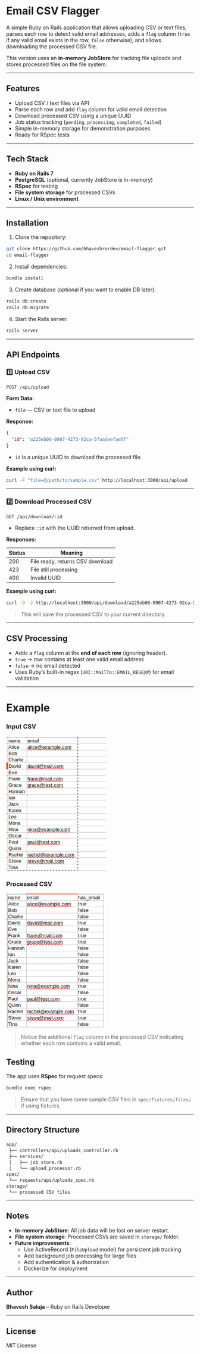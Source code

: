 
# Email CSV Flagger

A simple Ruby on Rails application that allows uploading CSV or text files, parses each row to detect valid email addresses, adds a `flag` column (`true` if any valid email exists in the row, `false` otherwise), and allows downloading the processed CSV file.

This version uses an **in-memory JobStore** for tracking file uploads and stores processed files on the file system.  

---

## Features

- Upload CSV / text files via API
- Parse each row and add `flag` column for valid email detection
- Download processed CSV using a unique UUID
- Job status tracking (`pending`, `processing`, `completed`, `failed`)
- Simple in-memory storage for demonstration purposes
- Ready for RSpec tests  

---

## Tech Stack

- **Ruby on Rails 7**
- **PostgreSQL** (optional, currently JobStore is in-memory)
- **RSpec** for testing
- **File system storage** for processed CSVs
- **Linux / Unix environment**  

---

## Installation

1. Clone the repository:

```bash
git clone https://github.com/bhaveshrordev/email-flagger.git
cd email-flagger
```

2. Install dependencies:

```bash
bundle install
```

3. Create database (optional if you want to enable DB later):

```bash
rails db:create
rails db:migrate
```

4. Start the Rails server:

```bash
rails server
```

---

## API Endpoints

### 1️⃣ Upload CSV

```
POST /api/upload
```

**Form Data:**

- `file` — CSV or text file to upload

**Response:**

```json
{
  "id": "a225eb00-0907-4273-92ca-5faadeefae5f"
}
```

- `id` is a unique UUID to download the processed file.

**Example using curl:**

```bash
curl -F "file=@/path/to/sample.csv" http://localhost:3000/api/upload
```

---

### 2️⃣ Download Processed CSV

```
GET /api/download/:id
```

- Replace `:id` with the UUID returned from upload.

**Responses:**

| Status | Meaning |
|--------|---------|
| 200    | File ready, returns CSV download |
| 423    | File still processing |
| 400    | Invalid UUID |

**Example using curl:**

```bash
curl -O -J http://localhost:3000/api/download/a225eb00-0907-4273-92ca-5faadeefae5f
```

> This will save the processed CSV to your current directory.

---

## CSV Processing

- Adds a `flag` column at the **end of each row** (ignoring header).  
- `true` → row contains at least one valid email address  
- `false` → no email detected  
- Uses Ruby’s built-in regex (`URI::MailTo::EMAIL_REGEXP`) for email validation  

---

# Example

### Input CSV

![Input CSV](app/assets/images/input_csv.png)

### Processed CSV

![Processed CSV](app/assets/images/processed_csv.png)

> Notice the additional `flag` column in the processed CSV indicating whether each row contains a valid email.

## Testing

The app uses **RSpec** for request specs:

```bash
bundle exec rspec
```

> Ensure that you have some sample CSV files in `spec/fixtures/files/` if using fixtures.

---

## Directory Structure

```
app/
 ├── controllers/api/uploads_controller.rb
 ├── services/
 │   ├── job_store.rb
 │   └── upload_processor.rb
spec/
 └── requests/api/uploads_spec.rb
storage/
 └── processed CSV files
```

---

## Notes

- **In-memory JobStore**: All job data will be lost on server restart.
- **File system storage**: Processed CSVs are saved in `storage/` folder.
- **Future improvements**:
  - Use ActiveRecord (`FileUpload` model) for persistent job tracking
  - Add background job processing for large files
  - Add authentication & authorization
  - Dockerize for deployment

---

## Author

**Bhavesh Saluja** – Ruby on Rails Developer

---

## License

MIT License